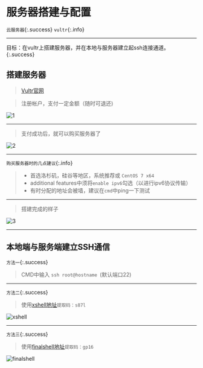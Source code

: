 # 服务器搭建与配置

`云服务器`{:.success}
`vultr`{:.info}

------

目标：在vultr上搭建服务器，并在本地与服务器建立起ssh连接通道。
{:.success}

## 搭建服务器

> [Vultr官网](https://my.vultr.com/)  

> 注册帐户，支付一定金额（随时可退还)  

![1](https://github.com/NEUMSC-CDR/NEUMSC-CDR.github.io/blob/master/images/%E6%90%AD%E5%BB%BA%E6%9C%8D%E5%8A%A1%E5%99%A8%E7%9B%B8%E5%85%B3/aaa.png)

------

> 支付成功后，就可以购买服务器了  


![2]( https://github.com/NEUMSC-CDR/NEUMSC-CDR.github.io/blob/master/images/%E6%90%AD%E5%BB%BA%E6%9C%8D%E5%8A%A1%E5%99%A8%E7%9B%B8%E5%85%B3/T%259Q35DCP5%25SVY0_J54XL1B.png )

------
  

`购买服务器时的几点建议`{:.info}  


> * 首选洛杉矶，硅谷等地区，系统推荐或 `CentOS 7 x64`
> * additional features中须将`enable ipv6`勾选（以进行ipv6协议传输）
> * 有时分配的地址会被墙，建议在`cmd`中ping一下测试  

------

> 搭建完成的样子  


![3](https://github.com/NEUMSC-CDR/NEUMSC-CDR.github.io/blob/master/images/%E6%90%AD%E5%BB%BA%E6%9C%8D%E5%8A%A1%E5%99%A8%E7%9B%B8%E5%85%B3/%40%7BKAP71AFT%6024DJG%5BXZ%7B7SA.png)

------

## 本地端与服务端建立SSH通信

`方法一`{:.success}

> CMD中输入 `ssh root@hostname `(默认端口22)

------

`方法二`{:.success}

> 使用[xshell地址](https://pan.baidu.com/s/1qWjpfDaapu9SnpYl167Zaw)`提取码：s87l`  

![xshell](https://github.com/NEUMSC-CDR/NEUMSC-CDR.github.io/blob/master/images/%E6%90%AD%E5%BB%BA%E6%9C%8D%E5%8A%A1%E5%99%A8%E7%9B%B8%E5%85%B3/xshell.png)

------

`方法三`{:.success}

> 使用[finalshell地址](https://pan.baidu.com/s/1YwKK4W6Ofc2OL6qSzryEUw)`提取码：gp16`  

![finalshell](https://github.com/NEUMSC-CDR/NEUMSC-CDR.github.io/blob/master/images/%E6%90%AD%E5%BB%BA%E6%9C%8D%E5%8A%A1%E5%99%A8%E7%9B%B8%E5%85%B3/finalshell.png)








